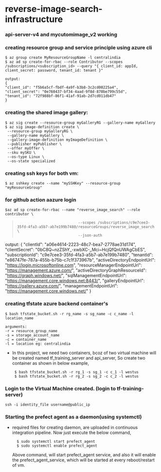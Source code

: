 # reverse-image-search-infrastructure


### api-server-v4 and mycutomimage_v2 working

### creating resource group and service principle using azure cli 
    $ az group create MyResourceGroupName -l centralindia 
    $ az ad sp create-for-rbac --role Contributor --scopes /subscriptions/<subscription_id> --query "{ client_id: appId, client_secret: password, tenant_id: tenant }"

    output:
    {
    "client_id": "f5b6a5cf-fbdf-4a9f-b3b8-3c2cd00225a4",
    "client_secret": "0e760437-bf34-4aad-9f8d-870be799c55d",
    "tenant_id": "72f988bf-86f1-41af-91ab-2d7cd011db47"
    }

### creating the shared image gallery:
	$ az sig create --resource-group myGalleryRG --gallery-name myGallery
	$ az sig image-definition create \
     --resource-group myGalleryRG \
     --gallery-name myGallery \
     --gallery-image-definition myImageDefinition \
     --publisher myPublisher \
     --offer myOffer \
     --sku mySKU \
     --os-type Linux \
     --os-state specialized

### creating ssh keys for both vm:
    $ az sshkey create --name "mySSHKey" --resource-group "myResourceGroup"

### for github action aazure login
    $az ad sp create-for-rbac --name "reverse_image_search" --role contributor \
>                                 --scopes /subscriptions/c9e7cee3-35fd-4fa3-a5b7-ab7e199b7480/resourceGroups/reverse_image_search \
>                                 --json-auth

 output:
    {
    "clientId": "a06e4614-2223-48c7-bea7-2778ae31d174",
    "clientSecret": "0bC8Q~nzZShY_-xwbXC-_Mci~HcjQfQnUWAgCbES",
    "subscriptionId": "c9e7cee3-35fd-4fa3-a5b7-ab7e199b7480",
    "tenantId": "e86747fe-787a-455b-b75b-c7c1f373967b",
    "activeDirectoryEndpointUrl": "https://login.microsoftonline.com",
    "resourceManagerEndpointUrl": "https://management.azure.com/",
    "activeDirectoryGraphResourceId": "https://graph.windows.net/",
    "sqlManagementEndpointUrl": "https://management.core.windows.net:8443/",
    "galleryEndpointUrl": "https://gallery.azure.com/",
    "managementEndpointUrl": "https://management.core.windows.net/"
  }

### creating tfstate azure backend container's 

    $ bash tfstate_bucket.sh -r rg_name -s sg_name -c c_name -l location_name
    
    arguments:
    -r = resource_group_name 
    -s = storage_account_name 
    -c = container_name 
    -l = location eg: centralindia

 - In this project, we need two containers, bcoz of two virtual machine will be created named tf_training_server and api_server, So create two container as shown in below example,
    
        $ bash tfstate_bucket.sh -r rg_1 -s sg_1 -c c_1 -l westus
        $ bash tfstate_bucket.sh -r rg_2 -s sg_2 -c c_2 -l westus

### Login to the Virtual Machine created. (login to tf-training-server)
    ssh -i identity_file username@public_ip 

### Starting the prefect agent as a daemon(using systemctl)
- required files for creating daemon, are uploaded in continuous integration pipeline. Now just execute the below command, 

        $ sudo systemctl start prefect_agent 
        $ sudo systemctl enable prefect_agent 

    Above command, will start prefect_agent service, and also it will enable the prefect_agent_service, which will be started at every reboot/restart of vm.



